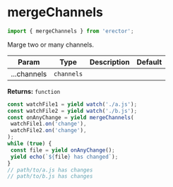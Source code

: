mergeChannels
==
```js
import { mergeChannels } from 'erector';
```

Marge two or many channels.

| Param  | Type                | Description  | Default   |
| ------ | ------------------- | ------------ | --------- |
| ...channels | `channels` |  | 


__Returns:__ `function` 



```js
const watchFile1 = yield watch('./a.js');
const watchFile2 = yield watch('./b.js');
const onAnyChange = yield mergeChannels(
 watchFile1.on('change'),
 watchFile2.on('change'),
);
while (true) {
 const file = yield onAnyChange();
 yield echo(`${file} has changed`);
}
// path/to/a.js has changes
// path/to/b.js has changes
```

